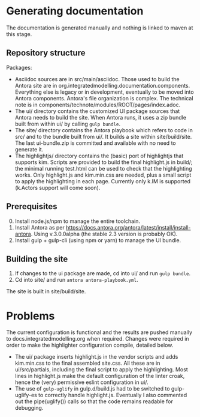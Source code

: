 # Generating documentation

The documentation is generated manually and nothing is linked to maven at this stage. 

## Repository structure

Packages: 

* Asciidoc sources are in src/main/asciidoc. Those used to build the Antora site are in 
  org.integratedmodelling.documentation.components. Everything else is legacy or in 
  development, eventually to be moved into Antora components. Antora's file organization 
  is complex. The technical note is in components/technote/modules/ROOT/pages/index.adoc.
* The ui/ directory contains the customized UI package sources that Antora needs to build the site. 
  When Antora runs, it uses a zip bundle built from within ui/ by calling `gulp bundle`.
* The site/ directory contains the Antora playbook which refers to code in src/ and 
  to the bundle built from ui/. It builds a site within site/build/site. The last ui-bundle.zip 
  is committed and available with no need to generate it.
* The highlightjs/ directory contains the (basic) port of highlightjs that supports 
  kim. Scripts are provided to build the final highlight.js in build/; the minimal running 
  test.html can be used to check that the highlighting works. Only highlight.js and 
  kim.min.css are needed, plus a small script to apply the highlighting in each page. 
  Currently only k.IM is supported (k.Actors support will come soon).
  
## Prerequisites
0. Install node.js/npm to manage the entire toolchain.
1. Install Antora as per https://docs.antora.org/antora/latest/install/install-antora. 
   Using v.3.0.0alpha (the stable 2.3 version is probably OK).
2. Install gulp + gulp-cli (using npm or yarn) to manage the UI bundle.

## Building the site

1. If changes to the ui package are made, cd into ui/ and run `gulp bundle`.
2. Cd into site/ and run `antora antora-playbook.yml`. 

The site is built in site/build/site.

# Problems

The current configuration is functional and the results are pushed manually to docs.integratedmodelling.org 
when required. Changes were required in order to make the highlighter configuration 
compile, detailed below.

* The ui/ package inserts highlight.js in the vendor scripts and adds kim.min.css to the 
final assembled site.css. All these are in ui/src/partials, including the final script 
to apply the highlighting. Most lines in highlight.js make the default configuration 
of the linter croak, hence the (very) permissive eslint configuration in ui/.
* The use of `gulp-uglify` in gulp.d/build.js had to be switched to gulp-uglify-es to 
correctly handle highlight.js. Eventually I also commented out the pipe(uglify()) calls
so that the code remains readable for debugging.
